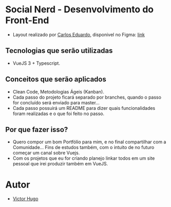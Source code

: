 # Social Nerd - Desenvolvimento do Front-End

- Layout realizado por [Carlos Eduardo](https://www.linkedin.com/in/carlos-eduardo19/), disponivel no Figma: [link](https://www.figma.com/file/CWDM2xojFg3p7YptOEGxvu/Socialnerd?node-id=0%3A1)

## Tecnologias que serão utilizadas

- VueJS 3 + Typescript.

## Conceitos que serão aplicados

- Clean Code, Metodologias Ágeis (Kanban).
- Cada passo do projeto ficará separado por branches, quando o passo for concluído será enviado para master...
- Cada passo possuirá um README para dizer quais funcionalidades foram realizadas e o que foi feito no passo.

## Por que fazer isso?

- Quero compor um bom Portfólio para mim, e no final compartilhar com a Comunidade... Fins de estudos também, com o intuito de no futuro começar um canal sobre Vuejs.
- Com os projetos que eu for criando planejo linkar todos em um site pessoal que irei produzir também em VueJS.

# Autor

- [Victor Hugo](https://www.linkedin.com/in/victorh5/)